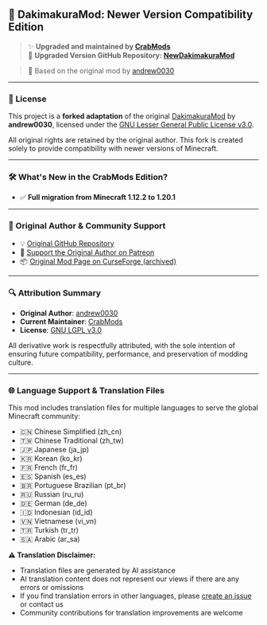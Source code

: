 ## 🧩 DakimakuraMod: Newer Version Compatibility Edition

> ✨ **Upgraded and maintained by [CrabMods](https://www.curseforge.com/members/crabmods/projects)**  
> 🔗 **Upgraded Version GitHub Repository: [NewDakimakuraMod](https://github.com/crabsatellite/NewDakimakuraMod)** 

> 🔧 Based on the original mod by [andrew0030](https://github.com/andrew0030/DakimakuraMod)

---

### 📜 License

This project is a **forked adaptation** of the original [DakimakuraMod](https://github.com/andrew0030/DakimakuraMod) by **andrew0030**, licensed under the [GNU Lesser General Public License v3.0](https://www.gnu.org/licenses/lgpl-3.0.en.html).

All original rights are retained by the original author. This fork is created solely to provide compatibility with newer versions of Minecraft.

---

### 🛠️ What's New in the CrabMods Edition?

- ✅ **Full migration from Minecraft 1.12.2 to 1.20.1**

---

### 🔗 Original Author & Community Support

- 💡 [Original GitHub Repository](https://github.com/andrew0030/DakimakuraMod)
- 📣 [Support the Original Author on Patreon](https://www.patreon.com/andrew0030)
- 📦 [Original Mod Page on CurseForge (archived)](https://www.curseforge.com/minecraft/mc-mods/dakimakura-mod)

---

### 🔍 Attribution Summary

- **Original Author**: [andrew0030](https://github.com/andrew0030)
- **Current Maintainer**: [CrabMods](https://www.curseforge.com/members/crabmods/projects)
- **License**: [GNU LGPL v3.0](https://www.gnu.org/licenses/lgpl-3.0.en.html)

All derivative work is respectfully attributed, with the sole intention of ensuring future compatibility, performance, and preservation of modding culture.

---

### 🌐 Language Support & Translation Files

This mod includes translation files for multiple languages to serve the global Minecraft community:

- 🇨🇳 Chinese Simplified (zh_cn)
- 🇹🇼 Chinese Traditional (zh_tw)
- 🇯🇵 Japanese (ja_jp)
- 🇰🇷 Korean (ko_kr)
- 🇫🇷 French (fr_fr)
- 🇪🇸 Spanish (es_es)
- 🇧🇷 Portuguese Brazilian (pt_br)
- 🇷🇺 Russian (ru_ru)
- 🇩🇪 German (de_de)
- 🇮🇩 Indonesian (id_id)
- 🇻🇳 Vietnamese (vi_vn)
- 🇹🇷 Turkish (tr_tr)
- 🇸🇦 Arabic (ar_sa)

**⚠️ Translation Disclaimer:**
- Translation files are generated by AI assistance
- AI translation content does not represent our views if there are any errors or omissions
- If you find translation errors in other languages, please [create an issue](https://github.com/crabsatellite/NewDakimakuraMod/issues) or contact us
- Community contributions for translation improvements are welcome

